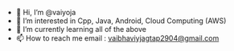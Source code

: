 - 👋 Hi, I’m @vaiyoja
- 👀 I’m interested in Cpp, Java, Android, Cloud Computing (AWS)
- 🌱 I’m currently learning all of the above
- 📫 How to reach me email : vaibhaviyjagtap2904@gmail.com

<!---
vaiyoja/vaiyoja is a ✨ special ✨ repository because its `README.md` (this file) appears on your GitHub profile.
You can click the Preview link to take a look at your changes.
--->
